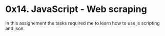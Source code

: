 # 0x14. JavaScript - Web scraping

In this assignement the tasks required me to learn how to use js scripting and json.
